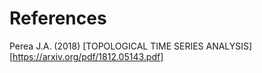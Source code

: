 # References
Perea J.A. (2018) [TOPOLOGICAL  TIME  SERIES  ANALYSIS][https://arxiv.org/pdf/1812.05143.pdf]
